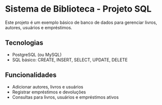 # Sistema de Biblioteca - Projeto SQL

Este projeto é um exemplo básico de banco de dados para gerenciar livros, autores, usuários e empréstimos.

## Tecnologias
- PostgreSQL (ou MySQL)
- SQL básico: CREATE, INSERT, SELECT, UPDATE, DELETE

## Funcionalidades
- Adicionar autores, livros e usuários
- Registrar empréstimos e devoluções
- Consultas para livros, usuários e empréstimos ativos
